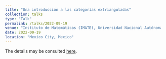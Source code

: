 ```yaml
---
title: "Una introducción a las categorías extrianguladas"
collection: talks
type: "Talk"
permalink: /talks/2022-09-19
venue: "Instituto de Matemáticas (IMATE), Universidad Nacional Autónoma de México"
date: 2022-09-19
location: "Mexico City, Mexico"
---
```


The details may be consulted [here](https://www.matem.unam.mx/actividades/seminarios/representaciones/actividades/una-introduccion-a-las-categorias-extrianguladas).
